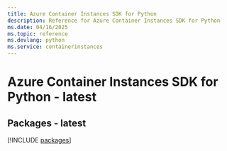 ```yaml
---
title: Azure Container Instances SDK for Python
description: Reference for Azure Container Instances SDK for Python
ms.date: 04/16/2025
ms.topic: reference
ms.devlang: python
ms.service: containerinstances
---
```

# Azure Container Instances SDK for Python - latest
## Packages - latest
[!INCLUDE [packages](container-instances-index.md)]